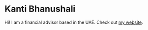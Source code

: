 # Kanti Bhanushali

Hi!
I am a financial advisor based in the UAE.
Check out [my website](https://kaanti.github.io).
